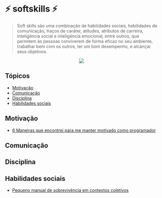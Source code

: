 # :zap: softskills :zap:

> Soft skills são uma combinação de habilidades sociais, habilidades de comunicação, traços de caráter, atitudes, atributos de carreira, inteligência social e inteligência emocional, entre outros, que permitem às pessoas conviverem de forma eficaz no seu ambiente, trabalhar bem com os outros, ter um bom desempenho, e alcançar seus objetivos.

<p align="center">
  <img src="https://github.com/Cleysonlb/softskills/blob/master/logo.png"/>
</p>

## Tópicos
* [Motivação](#motivação)
* [Comunicação](#comunicação)
* [Disciplina](#disciplina)
* [Habilidades sociais](#habilidades-sociais)



## Motivação
- [6 Maneiras que encontrei para me manter motivado como programador](https://medium.com/trainingcenter/6-maneiras-que-encontrei-para-me-manter-motivado-como-programador-8faf2caabfd0)

## Comunicação


## Disciplina


## Habilidades sociais
- [Pequeno manual de sobrevivência em contextos coletivos](https://www.papodehomem.com.br/pequeno-manual-de-sobrevivencia-em-contextos-coletivos)
